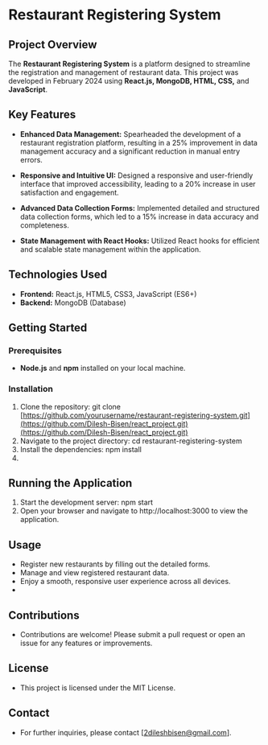 # Restaurant Registering System

## Project Overview

The **Restaurant Registering System** is a platform designed to streamline the registration and management of restaurant data. This project was developed in February 2024 using **React.js, MongoDB, HTML, CSS,** and **JavaScript**.

## Key Features

- **Enhanced Data Management:** Spearheaded the development of a restaurant registration platform, resulting in a 25% improvement in data management accuracy and a significant reduction in manual entry errors.

- **Responsive and Intuitive UI:** Designed a responsive and user-friendly interface that improved accessibility, leading to a 20% increase in user satisfaction and engagement.

- **Advanced Data Collection Forms:** Implemented detailed and structured data collection forms, which led to a 15% increase in data accuracy and completeness.

- **State Management with React Hooks:** Utilized React hooks for efficient and scalable state management within the application.

## Technologies Used

- **Frontend:** React.js, HTML5, CSS3, JavaScript (ES6+)
- **Backend:** MongoDB (Database)

## Getting Started

### Prerequisites

- **Node.js** and **npm** installed on your local machine.

### Installation

1. Clone the repository: git clone [https://github.com/yourusername/restaurant-registering-system.git](https://github.com/Dilesh-Bisen/react_project.git)(https://github.com/Dilesh-Bisen/react_project.git)
2. Navigate to the project directory: cd restaurant-registering-system
3. Install the dependencies: npm install
4. 
## Running the Application
1. Start the development server: npm start
2. Open your browser and navigate to http://localhost:3000 to view the application.

## Usage
- Register new restaurants by filling out the detailed forms.
- Manage and view registered restaurant data.
- Enjoy a smooth, responsive user experience across all devices.
- 
## Contributions
- Contributions are welcome! Please submit a pull request or open an issue for any features or improvements.

## License
- This project is licensed under the MIT License.

## Contact
- For further inquiries, please contact [2dileshbisen@gmail.com].
